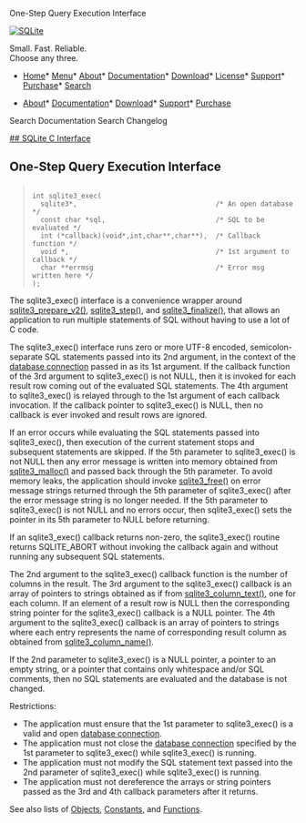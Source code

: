 




One\-Step Query Execution Interface




[![SQLite](../images/sqlite370_banner.gif)](../index.html)


Small. Fast. Reliable.  
Choose any three.


* [Home](../index.html)* [Menu](javascript:void(0))* [About](../about.html)* [Documentation](../docs.html)* [Download](../download.html)* [License](../copyright.html)* [Support](../support.html)* [Purchase](../prosupport.html)* [Search](javascript:void(0))




* [About](../about.html)* [Documentation](../docs.html)* [Download](../download.html)* [Support](../support.html)* [Purchase](../prosupport.html)






Search Documentation
Search Changelog









[## SQLite C Interface](../c3ref/intro.html)
## One\-Step Query Execution Interface




> ```
> 
> int sqlite3_exec(
>   sqlite3*,                                  /* An open database */
>   const char *sql,                           /* SQL to be evaluated */
>   int (*callback)(void*,int,char**,char**),  /* Callback function */
>   void *,                                    /* 1st argument to callback */
>   char **errmsg                              /* Error msg written here */
> );
> 
> ```



The sqlite3\_exec() interface is a convenience wrapper around
[sqlite3\_prepare\_v2()](../c3ref/prepare.html), [sqlite3\_step()](../c3ref/step.html), and [sqlite3\_finalize()](../c3ref/finalize.html),
that allows an application to run multiple statements of SQL
without having to use a lot of C code.


The sqlite3\_exec() interface runs zero or more UTF\-8 encoded,
semicolon\-separate SQL statements passed into its 2nd argument,
in the context of the [database connection](../c3ref/sqlite3.html) passed in as its 1st
argument. If the callback function of the 3rd argument to
sqlite3\_exec() is not NULL, then it is invoked for each result row
coming out of the evaluated SQL statements. The 4th argument to
sqlite3\_exec() is relayed through to the 1st argument of each
callback invocation. If the callback pointer to sqlite3\_exec()
is NULL, then no callback is ever invoked and result rows are
ignored.


If an error occurs while evaluating the SQL statements passed into
sqlite3\_exec(), then execution of the current statement stops and
subsequent statements are skipped. If the 5th parameter to sqlite3\_exec()
is not NULL then any error message is written into memory obtained
from [sqlite3\_malloc()](../c3ref/free.html) and passed back through the 5th parameter.
To avoid memory leaks, the application should invoke [sqlite3\_free()](../c3ref/free.html)
on error message strings returned through the 5th parameter of
sqlite3\_exec() after the error message string is no longer needed.
If the 5th parameter to sqlite3\_exec() is not NULL and no errors
occur, then sqlite3\_exec() sets the pointer in its 5th parameter to
NULL before returning.


If an sqlite3\_exec() callback returns non\-zero, the sqlite3\_exec()
routine returns SQLITE\_ABORT without invoking the callback again and
without running any subsequent SQL statements.


The 2nd argument to the sqlite3\_exec() callback function is the
number of columns in the result. The 3rd argument to the sqlite3\_exec()
callback is an array of pointers to strings obtained as if from
[sqlite3\_column\_text()](../c3ref/column_blob.html), one for each column. If an element of a
result row is NULL then the corresponding string pointer for the
sqlite3\_exec() callback is a NULL pointer. The 4th argument to the
sqlite3\_exec() callback is an array of pointers to strings where each
entry represents the name of corresponding result column as obtained
from [sqlite3\_column\_name()](../c3ref/column_name.html).


If the 2nd parameter to sqlite3\_exec() is a NULL pointer, a pointer
to an empty string, or a pointer that contains only whitespace and/or
SQL comments, then no SQL statements are evaluated and the database
is not changed.


Restrictions:


* The application must ensure that the 1st parameter to sqlite3\_exec()
is a valid and open [database connection](../c3ref/sqlite3.html).
* The application must not close the [database connection](../c3ref/sqlite3.html) specified by
the 1st parameter to sqlite3\_exec() while sqlite3\_exec() is running.
* The application must not modify the SQL statement text passed into
the 2nd parameter of sqlite3\_exec() while sqlite3\_exec() is running.
* The application must not dereference the arrays or string pointers
passed as the 3rd and 4th callback parameters after it returns.




See also lists of
 [Objects](../c3ref/objlist.html),
 [Constants](../c3ref/constlist.html), and
 [Functions](../c3ref/funclist.html).


